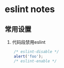 eslint notes 
===
常用设置
---

1. 代码段禁用eslint
```js
    /* eslint-disable */
    alert('foo');
    /* eslint-enable */
```
